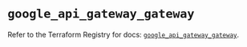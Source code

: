 # `google_api_gateway_gateway`

Refer to the Terraform Registry for docs: [`google_api_gateway_gateway`](https://registry.terraform.io/providers/hashicorp/google-beta/5.12.0/docs/resources/google_api_gateway_gateway).
